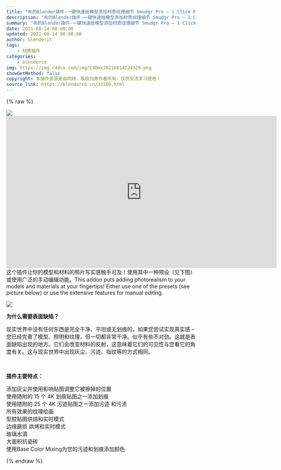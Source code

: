 ```yaml
---
title: "布的Blender插件-一键快速给模型添加材质纹理细节 Smudgr Pro – 1 Click Photorealism"
description: "布的Blender插件-一键快速给模型添加材质纹理细节 Smudgr Pro – 1 Click Photorealism"
summary: "布的Blender插件-一键快速给模型添加材质纹理细节 Smudgr Pro – 1 Click Photorealism"
date: 2021-08-14 00:00:00
updated: 2021-08-14 00:00:00
author: blenderit
tags: 
    - 材质插件
categories:
    - blenderco
img: https://img.c4dco.com/img/C4Dmx20210814224329.png
showGetMethod: false
copyright: 本插件资源来自网络，版权归原作者所有，仅供交流学习使用！
source_link: https://blenderco.cn/33180.html
---
```


{% raw %}
<p><img class="aligncenter" src="https://img.c4dco.com/img/C4Dmx20210814224329.png"><br>
<iframe loading="lazy" src="https://www.ixigua.com/iframe/6996506179958473223?autoplay=0" width="720" height="405" frameborder="0" allowfullscreen="allowfullscreen"></iframe><br>
这个插件让你的模型和材料的照片写实感触手可及！使用其中一种预设（见下图）或使用广泛的手动编辑功能。This addon puts adding photorealism to your models and materials at your fingertips! Either use one of the presets (see picture below) or use the extensive features for manual editing.</p><p><img src="https://img.c4dco.com/img/C4Dmx20210814224351.png"></p><p><strong>为什么需要表面缺陷？</strong></p><p>现实世界中没有任何东西是完全干净、平坦或无划痕的。如果您尝试实现真实感 – 您已经完善了模型、照明和纹理，但一切都非常干净。似乎有些不对劲。这就是表面缺陷出现的地方。它们会改变材料的反射，这意味着它们的可见性与您看它的角度有关。这与现实世界中出现灰尘、污迹、指纹等的方式相同。</p><p> </p><p><strong>插件主要特点：</strong></p><p>添加灰尘并使用影响贴图调整它被擦掉的位置<br data-filtered="filtered">使用随附的 15 个 4K 划痕贴图之一添加划痕<br data-filtered="filtered">使用随附的 25 个 4K 污迹贴图之一添加污迹 和污渍<br data-filtered="filtered">所有效果的纹理绘画<br data-filtered="filtered">型腔贴图烘焙和实时模式<br data-filtered="filtered">边缘磨损 烘烤和实时模式<br data-filtered="filtered">玻璃水滴<br data-filtered="filtered">大面积抗瓷砖<br data-filtered="filtered">使用Base Color Mixing为您的污迹和划痕添加颜色</p>
<div style="display: none">blenderco</div>
{% endraw %}